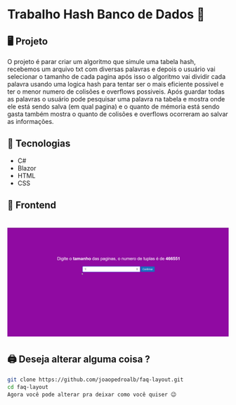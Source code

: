 # Trabalho Hash Banco de Dados 🎲

## 🖥️ Projeto 
<p>
O projeto é parar criar um algoritmo que simule uma tabela hash, recebemos um arquivo txt com diversas palavras e depois o usuário vai selecionar o tamanho de cada pagina
após isso o algoritmo vai dividir cada palavra usando uma logica hash para tentar ser o mais eficiente possivel e ter o menor numero de colisões e overflows possiveis. Após guardar 
todas as palavras o usuário pode pesquisar uma palavra na tabela e mostra onde ele está sendo salva (em qual pagina) e o quanto de mémoria está sendo gasta também mostra o quanto
de colisões e overflows ocorreram ao salvar as informações. 
</p>

## 🔬 Tecnologias
- C#
- Blazor
- HTML
- CSS 

## 💎 Frontend
<h1 align="center">
    <img  src="https://github.com/joaopedroalb/TrabalhoHashBD2/blob/main/wwwroot/readmeImg/test.gif" />
</h1>

## 🖨️ Deseja alterar alguma coisa ? 
```sh
git clone https://github.com/joaopedroalb/faq-layout.git
cd faq-layout
Agora você pode alterar pra deixar como você quiser 😉
